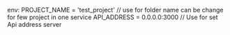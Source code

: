 
env:
PROJECT_NAME = 'test_project' // use for folder name can be change for few project in one service
API_ADDRESS = 0.0.0.0:3000 // Use for set Api address server
